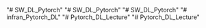 "# SW_DL_Pytorch" 
"# SW_DL_Pytorch" 
"# SW_DL_Pytorch" 
"# infran_Pytorch_DL" 
"# Pytorch_DL_Lecture" 
"# Pytorch_DL_Lecture" 
